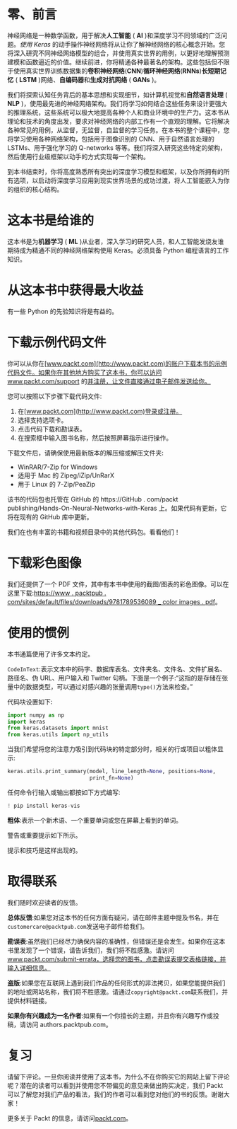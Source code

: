         

# 零、前言

神经网络是一种数学函数，用于解决**人工智能** ( **AI** )和深度学习不同领域的广泛问题。*使用 Keras* 的动手操作神经网络将从让你了解神经网络的核心概念开始。您将深入研究不同神经网络模型的组合，并使用真实世界的用例，以更好地理解预测建模和函数逼近的价值。继续前进，你将精通各种最著名的架构。这些包括但不限于使用真实世界训练数据集的**卷积神经网络**(**CNN**)**循环神经网络**(**RNNs**)**长短期记忆** ( **LSTM** )网络、**自编码器**和**生成对抗网络** ( **GANs** )。

我们将探索认知任务背后的基本思想和实现细节，如计算机视觉和**自然语言处理** ( **NLP** )，使用最先进的神经网络架构。我们将学习如何结合这些任务来设计更强大的推理系统，这些系统可以极大地提高各种个人和商业环境中的生产力。这本书从理论和技术的角度出发，要求对神经网络的内部工作有一个直观的理解。它将解决各种常见的用例，从监督，无监督，自监督的学习任务。在本书的整个课程中，您将学习使用各种网络架构，包括用于图像识别的 CNN、用于自然语言处理的 LSTMs、用于强化学习的 Q-networks 等等。我们将深入研究这些特定的架构，然后使用行业级框架以动手的方式实现每一个架构。

到本书结束时，你将高度熟悉所有突出的深度学习模型和框架，以及你所拥有的所有选项，以启动将深度学习应用到现实世界场景的成功过渡，将人工智能嵌入为你的组织的核心结构。

        

# 这本书是给谁的

这本书是为**机器学习** ( **ML** )从业者，深入学习的研究人员，和人工智能发烧友谁期待成为精通不同的神经网络架构使用 Keras。必须具备 Python 编程语言的工作知识。

        

# 从这本书中获得最大收益

有一些 Python 的先验知识将是有益的。

        

# 下载示例代码文件

你可以从你在[www.packt.com](http://www.packt.com)的账户下载本书的示例代码文件。如果你在其他地方购买了这本书，你可以访问 www.packt.com/support 的[并注册，让文件直接通过电子邮件发送给你。](http://www.packt.com/support)

您可以按照以下步骤下载代码文件:

1.  在[www.packt.com](http://www.packt.com)登录或注册。
2.  选择支持选项卡。
3.  点击代码下载和勘误表。
4.  在搜索框中输入图书名称，然后按照屏幕指示进行操作。

下载文件后，请确保使用最新版本的解压缩或解压文件夹:

*   WinRAR/7-Zip for Windows
*   适用于 Mac 的 Zipeg/iZip/UnRarX
*   用于 Linux 的 7-Zip/PeaZip

该书的代码包也托管在 GitHub 的 https://GitHub . com/packt publishing/Hands-On-Neural-Networks-with-Keras 上。如果代码有更新，它将在现有的 GitHub 库中更新。

我们在也有丰富的书籍和视频目录中的其他代码包。看看他们！

        

# 下载彩色图像

我们还提供了一个 PDF 文件，其中有本书中使用的截图/图表的彩色图像。可以在这里下载:[https://www . packtpub . com/sites/default/files/downloads/9781789536089 _ color images . pdf](_ColorImages.pdf)。

        

# 使用的惯例

本书通篇使用了许多文本约定。

`CodeInText`:表示文本中的码字、数据库表名、文件夹名、文件名、文件扩展名、路径名、伪 URL、用户输入和 Twitter 句柄。下面是一个例子:“这指的是存储在张量中的数据类型，可以通过对感兴趣的张量调用`type()`方法来检查。”

代码块设置如下:

```py
import numpy as np
import keras
from keras.datasets import mnist
from keras.utils import np_utils
```

当我们希望将您的注意力吸引到代码块的特定部分时，相关的行或项目以粗体显示:

```py
keras.utils.print_summary(model, line_length=None, positions=None,    
                          print_fn=None)
```

任何命令行输入或输出都按如下方式编写:

```py
! pip install keras-vis
```

**粗体**:表示一个新术语、一个重要单词或您在屏幕上看到的单词。

警告或重要提示如下所示。

提示和技巧是这样出现的。

        

# 取得联系

我们随时欢迎读者的反馈。

**总体反馈**:如果您对这本书的任何方面有疑问，请在邮件主题中提及书名，并在`customercare@packtpub.com`发送电子邮件给我们。

**勘误表**:虽然我们已经尽力确保内容的准确性，但错误还是会发生。如果你在这本书里发现了一个错误，请告诉我们，我们将不胜感激。请访问 www.packt.com/submit-errata，选择您的图书，点击勘误表提交表格链接，并输入详细信息。

**盗版**:如果您在互联网上遇到我们作品的任何形式的非法拷贝，如果您能提供我们的地址或网站名称，我们将不胜感激。请通过`copyright@packt.com`联系我们，并提供材料链接。

**如果你有兴趣成为一名作者**:如果有一个你擅长的主题，并且你有兴趣写作或投稿，请访问 authors.packtpub.com。

        

# 复习

请留下评论。一旦你阅读并使用了这本书，为什么不在你购买它的网站上留下评论呢？潜在的读者可以看到并使用您不带偏见的意见来做出购买决定，我们 Packt 可以了解您对我们产品的看法，我们的作者可以看到您对他们的书的反馈。谢谢大家！

更多关于 Packt 的信息，请访问[packt.com](http://www.packt.com/)。